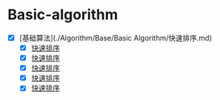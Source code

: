 # Basic-algorithm
- [x] [基础算法](./Algorithm/Base/Basic Algorithm/快速排序.md)
  * [x] [快速排序](Autumn/Algorithm/Base/Basic_Algorithm/快速排序.md)
  * [x] [快速排序](Autumn/Algorithm/Base/Basic_Algorithm/归并排序.md)
  * [x] [快速排序](Autumn/Algorithm/Base/Basic_Algorithm/二分思想.md)
  * [x] [快速排序](Autumn/Algorithm/Base/Basic_Algorithm/高精度.md)
  * [x] [快速排序](Autumn/Algorithm/Base/Basic_Algorithm/位运算.md)
